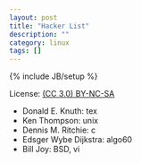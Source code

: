 ```yaml
---
layout: post
title: "Hacker List"
description: ""
category: linux
tags: []
---
```

{% include JB/setup %}

License: [(CC 3.0) BY-NC-SA](http://creativecommons.org/licenses/by-nc-sa/3.0/)

* Donald E. Knuth: tex
* Ken Thompson: unix
* Dennis M. Ritchie: c
* Edsger Wybe Dijkstra: algo60
* Bill Joy: BSD, vi
